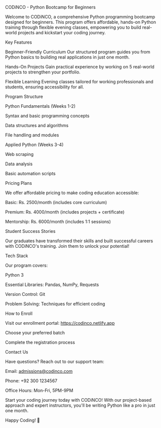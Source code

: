 CODiNCO - Python Bootcamp for Beginners

Welcome to CODiNCO, a comprehensive Python programming bootcamp designed for beginners. This program offers affordable, hands-on Python training through flexible evening classes, empowering you to build real-world projects and kickstart your coding journey.

Key Features





Beginner-Friendly Curriculum
Our structured program guides you from Python basics to building real applications in just one month.



Hands-On Projects
Gain practical experience by working on 5 real-world projects to strengthen your portfolio.



Flexible Learning
Evening classes tailored for working professionals and students, ensuring accessibility for all.

Program Structure





Python Fundamentals (Weeks 1-2)





Syntax and basic programming concepts



Data structures and algorithms



File handling and modules



Applied Python (Weeks 3-4)





Web scraping



Data analysis



Basic automation scripts

Pricing Plans

We offer affordable pricing to make coding education accessible:





Basic: Rs. 2500/month (includes core curriculum)



Premium: Rs. 4000/month (includes projects + certificate)



Mentorship: Rs. 6000/month (includes 1:1 sessions)

Student Success Stories

Our graduates have transformed their skills and built successful careers with CODiNCO's training. Join them to unlock your potential!

Tech Stack

Our program covers:





Python 3



Essential Libraries: Pandas, NumPy, Requests



Version Control: Git



Problem Solving: Techniques for efficient coding

How to Enroll





Visit our enrollment portal: https://codinco.netlify.app



Choose your preferred batch



Complete the registration process

Contact Us

Have questions? Reach out to our support team:





Email: admissions@codinco.com



Phone: +92 300 1234567



Office Hours: Mon-Fri, 5PM-9PM

Start your coding journey today with CODiNCO! With our project-based approach and expert instructors, you'll be writing Python like a pro in just one month.

Happy Coding! 🐍
